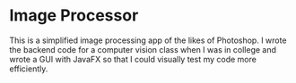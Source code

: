 # Image Processor

This is a simplified image processing app of the likes of Photoshop. I wrote the backend code for a computer vision class when I was in college and wrote a GUI with JavaFX so that I could visually test my code more efficiently.

